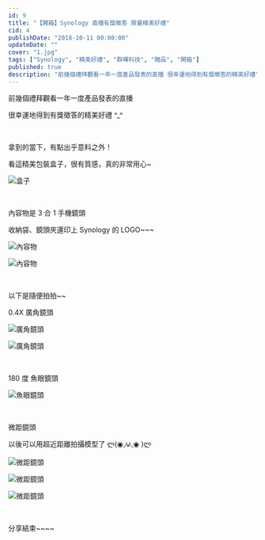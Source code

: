```yaml
---
id: 9
title: "【開箱】Synology 直播有獎徵答 限量精美好禮"
cid: 4
publishDate: "2018-10-11 00:00:00"
updateDate: ""
cover: "1.jpg"
tags: ["Synology", "精美好禮", "群暉科技", "贈品", "開箱"]
published: true
description: "前幾個禮拜觀看一年一度產品發表的直播 很幸運地得到有獎徵答的精美好禮"
---
```


前幾個禮拜觀看一年一度產品發表的直播

很幸運地得到有獎徵答的精美好禮 ^\_^

<br/>

拿到的當下，有點出乎意料之外！

看這精美包裝盒子，很有質感，真的非常用心~

![盒子](1.jpg)

<br/>

內容物是 3 合 1 手機鏡頭

收納袋、鏡頭夾還印上 Synology 的 LOGO~~~

![內容物](2.jpg)

![內容物](3.jpg)

<br/>

以下是隨便拍拍~~

0.4X 廣角鏡頭

![廣角鏡頭](4.jpg)

![廣角鏡頭](5.jpg)

<br/>

180 度 魚眼鏡頭

![魚眼鏡頭](6.jpg)

<br/>

微距鏡頭

以後可以用超近距離拍攝模型了 ლ(◉◞౪◟◉ )ლ

![微距鏡頭](7.jpg)

![微距鏡頭](8.jpg)

![微距鏡頭](9.jpg)

<br/>

分享結束~~~~
